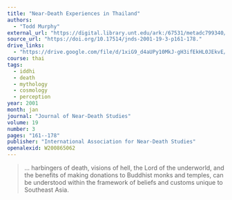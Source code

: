 ```yaml
---
title: "Near-Death Experiences in Thailand"
authors:
  - "Todd Murphy"
external_url: "https://digital.library.unt.edu/ark:/67531/metadc799340/m2/1/high_res_d/vol19-no3-161.pdf"
source_url: "https://doi.org/10.17514/jnds-2001-19-3-p161-178."
drive_links:
  - "https://drive.google.com/file/d/1xiG9_d4aUPy10MkJ-gH3ifEkHL0JEkvE/view?usp=drivesdk"
course: thai
tags:
  - iddhi
  - death
  - mythology
  - cosmology
  - perception
year: 2001
month: jan
journal: "Journal of Near-Death Studies"
volume: 19
number: 3
pages: "161--178"
publisher: "International Association for Near-Death Studies"
openalexid: W200865062
---
```


> ... harbingers of death, visions of hell, the Lord of the underworld, and the benefits of making donations to Buddhist monks and temples, can be understood within the framework of beliefs and customs unique to Southeast Asia.

